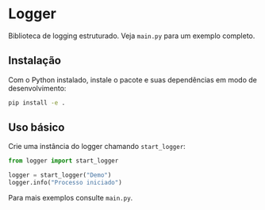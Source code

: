 # Logger

Biblioteca de logging estruturado. Veja `main.py` para um exemplo completo.

## Instalação

Com o Python instalado, instale o pacote e suas dependências em modo de
desenvolvimento:

```bash
pip install -e .
```

## Uso básico

Crie uma instância do logger chamando `start_logger`:

```python
from logger import start_logger

logger = start_logger("Demo")
logger.info("Processo iniciado")
```

Para mais exemplos consulte `main.py`.
